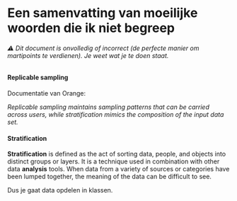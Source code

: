 # Een samenvatting van moeilijke woorden die ik niet begreep

######  :warning: Dit document is onvolledig of incorrect (de perfecte manier om martipoints te verdienen). Je weet wat je te doen staat.

#### Replicable sampling

Documentatie van Orange: 

*Replicable sampling maintains sampling patterns that can be carried across users, while stratification mimics the composition of the input data set.*

#### Stratification

**Stratification** is defined as the act of sorting data, people, and objects into distinct groups or layers. It is a technique used in combination with other data **analysis** tools. When data from a variety of sources or categories have been lumped together, the meaning of the data can be difficult to see.

Dus je gaat data opdelen in klassen.




